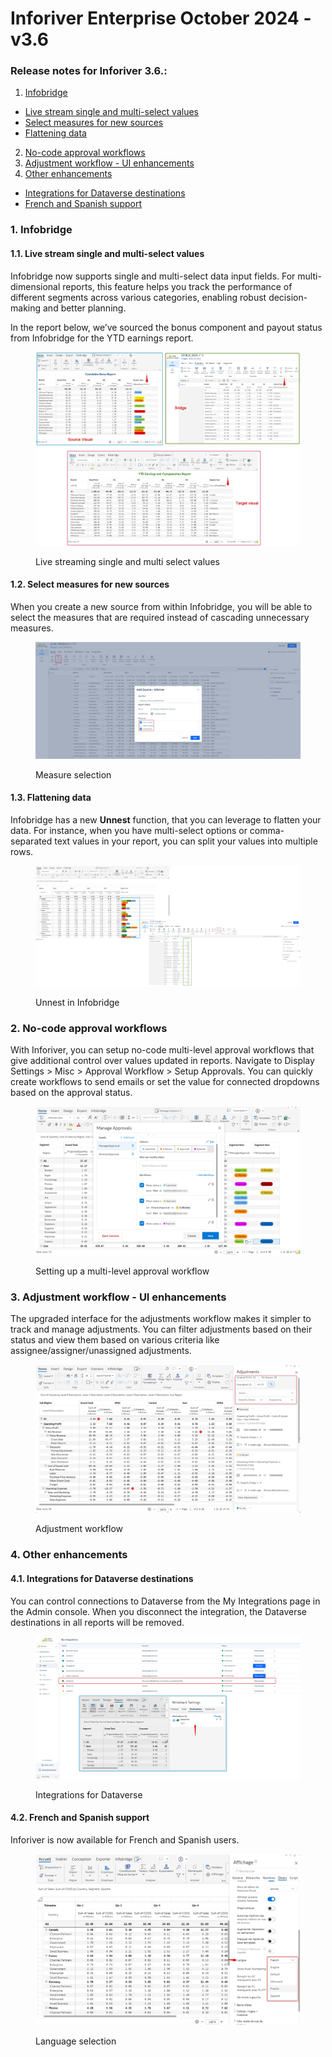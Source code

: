 # Inforiver Enterprise October 2024 - v3.6

### Release notes for Inforiver 3.6.:

1. [Infobridge](inforiver-enterprise-october-2024-v3.6.md#id-1.-infobridge)&#x20;

* [Live stream single and multi-select values](inforiver-enterprise-october-2024-v3.6.md#id-1.1.-live-stream-single-and-multi-select-values)&#x20;
* [Select measures for new sources](inforiver-enterprise-october-2024-v3.6.md#id-1.2.-select-measures-for-new-sources)&#x20;
* [Flattening data](inforiver-enterprise-october-2024-v3.6.md#id-1.3.-flattening-data)

2. [No-code approval workflows](inforiver-enterprise-october-2024-v3.6.md#id-2.-no-code-approval-workflows)
3. [Adjustment workflow - UI enhancements](inforiver-enterprise-october-2024-v3.6.md#id-3.-adjustment-workflow-ui-enhancements)
4. [Other enhancements](inforiver-enterprise-october-2024-v3.6.md#id-4.-other-enhancements)&#x20;

* [Integrations for Dataverse destinations](inforiver-enterprise-october-2024-v3.6.md#id-4.1.-integrations-for-dataverse-destinations)&#x20;
* [French and Spanish support](inforiver-enterprise-october-2024-v3.6.md#id-4.2.-french-and-spanish-support)

### 1. Infobridge&#x20;

#### 1.1. Live stream single and multi-select values

Infobridge now supports single and multi-select data input fields. For multi-dimensional reports, this feature helps you track the performance of different segments across various categories, enabling robust decision-making and better planning.

In the report below, we’ve sourced the bonus component and payout status from Infobridge for the YTD earnings report.

<figure><img src="../.gitbook/assets/image.png" alt=""><figcaption><p>Live streaming single and multi select values</p></figcaption></figure>

#### 1.2. Select measures for new sources

When you create a new source from within Infobridge, you will be able to select the measures that are required instead of cascading unnecessary measures.

<figure><img src="../.gitbook/assets/image (2).png" alt=""><figcaption><p>Measure selection</p></figcaption></figure>

#### 1.3. Flattening data

Infobridge has a new **Unnest** function, that you can leverage to flatten your data. For instance, when you have multi-select options or comma-separated text values in your report, you can split your values into multiple rows.

<figure><img src="../.gitbook/assets/image (6).png" alt=""><figcaption><p>Unnest in Infobridge</p></figcaption></figure>



### 2. No-code approval workflows

With Inforiver, you can setup no-code multi-level approval workflows that give additional control over values updated in reports. Navigate to Display Settings > Misc > Approval Workflow > Setup Approvals. You can quickly create workflows to send emails or set the value for connected dropdowns based on the approval status.

<figure><img src="../.gitbook/assets/image (3).png" alt=""><figcaption><p>Setting up a multi-level approval workflow</p></figcaption></figure>

### 3. Adjustment workflow - UI enhancements

The upgraded interface for the adjustments workflow makes it simpler to track and manage adjustments. You can filter adjustments based on their status and view them based on various criteria like assignee/assigner/unassigned adjustments.

<figure><img src="../.gitbook/assets/image (5).png" alt=""><figcaption><p>Adjustment workflow</p></figcaption></figure>

### 4. Other enhancements

#### 4.1. Integrations for Dataverse destinations

You can control connections to Dataverse from the My Integrations page in the Admin console. When you disconnect the integration, the Dataverse destinations in all reports will be removed.

<figure><img src="../.gitbook/assets/image (4).png" alt=""><figcaption><p>Integrations for Dataverse</p></figcaption></figure>

#### 4.2. French and Spanish support

Inforiver is now available for French and Spanish users.

<figure><img src="../.gitbook/assets/image (1).png" alt=""><figcaption><p>Language selection</p></figcaption></figure>
